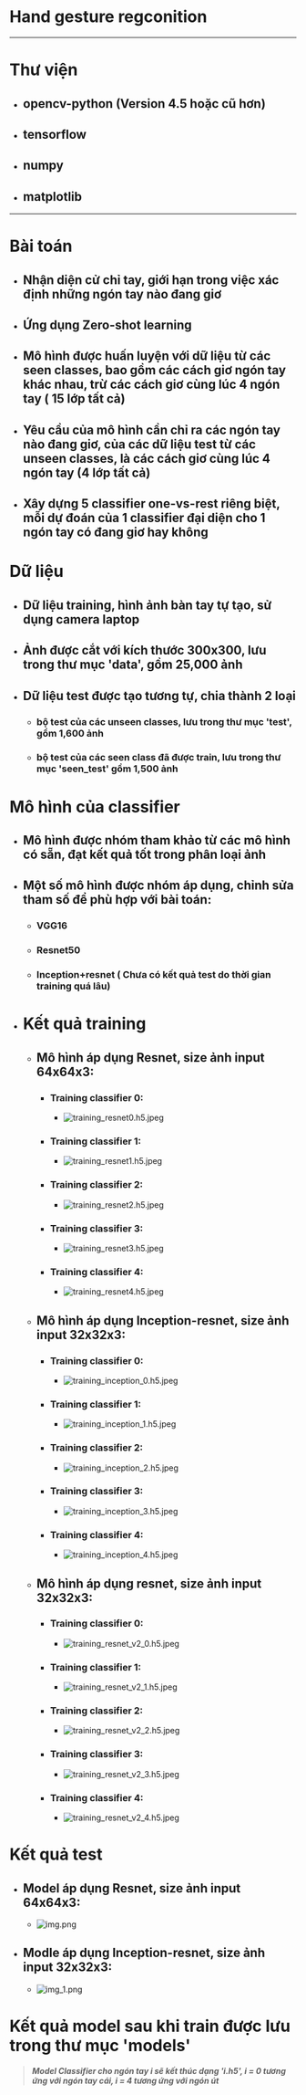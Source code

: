 # Hand gesture regconition
---
# Thư viện 
  - ## opencv-python (Version 4.5 hoặc cũ hơn)
  - ## tensorflow
  - ## numpy
  - ## matplotlib
---
# Bài toán
  * ## Nhận diện cử chỉ tay, giới hạn trong việc xác định những ngón tay nào đang giơ
  * ## Ứng dụng Zero-shot learning
  * ## Mô hình được huấn luyện với dữ liệu từ các seen classes, bao gồm các cách giơ ngón tay khác nhau, trừ các cách giơ cùng lúc 4 ngón tay ( 15 lớp tất cả)
  * ## Yêu cầu của mô hình cần chỉ ra các ngón tay nào đang giơ, của các dữ liệu test từ các unseen classes, là các cách giơ cùng lúc 4 ngón tay (4 lớp tất cả)
  * ## Xây dựng 5 classifier one-vs-rest riêng biệt, mỗi dự đoán của 1 classifier đại diện cho 1 ngón tay có đang giơ hay không

# Dữ liệu
  * ## Dữ liệu training, hình ảnh bàn tay tự tạo, sử dụng camera laptop
  * ## Ảnh được cắt với kích thước 300x300, lưu trong thư mục 'data', gồm 25,000 ảnh
  * ## Dữ liệu test được tạo tương tự, chia thành 2 loại
    * ### bộ test của các unseen classes, lưu trong thư mục 'test', gồm 1,600 ảnh
    * ### bộ test của các seen class đã được train, lưu trong thư mục 'seen_test' gồm 1,500 ảnh

# Mô hình của classifier
  * ## Mô hình được nhóm tham khảo từ các mô hình có sẵn, đạt kết quả tốt trong phân loại ảnh
  * ## Một số mô hình được nhóm áp dụng, chỉnh sửa tham số để phù hợp với bài toán:
    * ### VGG16
    * ### Resnet50
    * ### Inception+resnet ( Chưa có kết quả test do thời gian training quá lâu)

- # Kết quả training
  - ## Mô hình áp dụng Resnet, size ảnh input 64x64x3:
    - ### Training classifier 0:
      - ![training_resnet0.h5.jpeg](training_resnet0.h5.jpeg)
    - ### Training classifier 1:
      - ![training_resnet1.h5.jpeg](training_resnet1.h5.jpeg)
    - ### Training classifier 2:
      - ![training_resnet2.h5.jpeg](training_resnet2.h5.jpeg)
    - ### Training classifier 3:
      - ![training_resnet3.h5.jpeg](training_resnet3.h5.jpeg)
    - ### Training classifier 4:
      - ![training_resnet4.h5.jpeg](training_resnet4.h5.jpeg)
  - ## Mô hình áp dụng Inception-resnet, size ảnh input 32x32x3:
    - ### Training classifier 0:
      - ![training_inception_0.h5.jpeg](training_inception_0.h5.jpeg)
    - ### Training classifier 1:
      - ![training_inception_1.h5.jpeg](training_inception_1.h5.jpeg)
    - ### Training classifier 2:
      - ![training_inception_2.h5.jpeg](training_inception_2.h5.jpeg)
    - ### Training classifier 3:
      - ![training_inception_3.h5.jpeg](training_inception_3.h5.jpeg)
    - ### Training classifier 4:
      - ![training_inception_4.h5.jpeg](training_inception_4.h5.jpeg)
  - ## Mô hình áp dụng resnet, size ảnh input 32x32x3:
    - ### Training classifier 0:
      - ![training_resnet_v2_0.h5.jpeg](training_resnet_v2_0.h5.jpeg)
    - ### Training classifier 1:
      - ![training_resnet_v2_1.h5.jpeg](training_resnet_v2_1.h5.jpeg)
    - ### Training classifier 2:
      - ![training_resnet_v2_2.h5.jpeg](training_resnet_v2_2.h5.jpeg)
    - ### Training classifier 3:
      - ![training_resnet_v2_3.h5.jpeg](training_resnet_v2_3.h5.jpeg)
    - ### Training classifier 4:
      - ![training_resnet_v2_4.h5.jpeg](training_resnet_v2_4.h5.jpeg)
# Kết quả test
 - ## Model áp dụng Resnet, size ảnh input 64x64x3:
   - ![img.png](img.png)
 - ## Modle áp dụng Inception-resnet, size ảnh input 32x32x3:
   - ![img_1.png](img_1.png)

# Kết quả model sau khi train được lưu trong thư mục 'models'
> **_Model Classifier cho ngón tay i sẽ kết thúc dạng 'i.h5', i = 0 tương ứng với ngón tay cái, i = 4 tương ứng với ngón út_**


